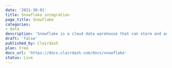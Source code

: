 ```yaml
---
date: '2021-30-01'
title: Snowflake integration
page_title: Snowflake
categories: 
- data
description: 'Snowflake is a cloud data warehouse that can store and analyze all your data records in one place.'
draft: 'false'
published_by: Clairdash
plan: Free
docs_url: 'https://docs.clairdash.com/docs/snowflake'
status: Live
---
```



